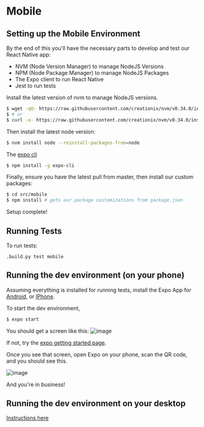# Mobile

## Setting up the Mobile Environment

By the end of this you'll have the necessary parts to develop and test our React Native app:
- NVM (Node Version Manager) to manage NodeJS Versions
- NPM (Node Package Manager) to manage NodeJS Packages
- The Expo client to run React Native
- Jest to run tests


Install the latest version of nvm to manage NodeJS versions.

```sh
$ wget -qO- https://raw.githubusercontent.com/creationix/nvm/v0.34.0/install.sh | bash
$ # or
$ curl -o- https://raw.githubusercontent.com/creationix/nvm/v0.34.0/install.sh | bash
```

Then install the latest node version:

```sh
$ nvm install node --reinstall-packages-from=node
```

The [expo cli](https://github.com/creationix/nvm#installation)

```sh
$ npm install -g expo-cli
```

Finally, ensure you have the latest pull from master, then install our custom packages:
```sh
$ cd src/mobile
$ npm install # gets our package customizations from package.json
```

Setup complete!


## Running Tests
To run tests:
```
.build.py test mobile
```

## Running the dev environment (on your phone)

Assuming everything is installed for running tests, install the Expo App for [Android](https://play.google.com/store/apps/details?id=host.exp.exponent&hl=en_US&rdid=host.exp.exponent), or [IPhone](https://itunes.apple.com/us/app/expo-client/id982107779?mt=8).

To start the dev environment,

```sh
$ expo start
```

You should get a screen like this:
![image](https://www.dropbox.com/s/jo14du3iw8wb0xe/Screenshot%202019-02-19%2019.47.21.png?raw=1)

If not, try the [expo getting started page](https://facebook.github.io/react-native/docs/getting-started).

Once you see that screen, open Expo on your phone, scan the QR code, and you should see this.

![image](https://d33wubrfki0l68.cloudfront.net/14c8d3b0f0abfb9197912ed34139da539fe3fdc2/4a976/images/react/expo-intro/first-expo-app.png)

And you're in business!

## Running the dev environment on your desktop
[Instructions here](https://docs.expo.io/versions/v32.0.0/introduction/installation/)
